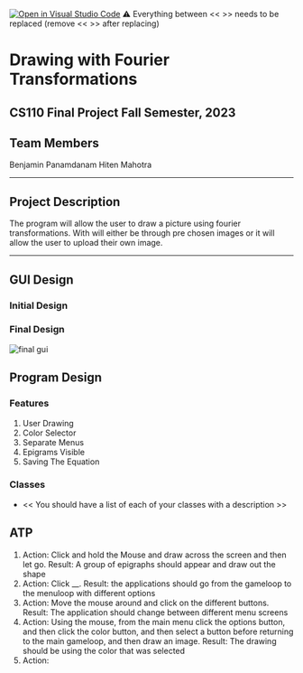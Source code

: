 [![Open in Visual Studio Code](https://classroom.github.com/assets/open-in-vscode-718a45dd9cf7e7f842a935f5ebbe5719a5e09af4491e668f4dbf3b35d5cca122.svg)](https://classroom.github.com/online_ide?assignment_repo_id=12764722&assignment_repo_type=AssignmentRepo)
:warning: Everything between << >> needs to be replaced (remove << >> after replacing)

# Drawing with Fourier Transformations
## CS110 Final Project Fall Semester, 2023

## Team Members

Benjamin Panamdanam
Hiten Mahotra

***

## Project Description

The program will allow the user to draw a picture using fourier transformations. With will either be through pre chosen images or it will allow the user to upload their own image.

***    

## GUI Design

### Initial Design

### Final Design

![final gui](assets/finalgui.jpg)

## Program Design

### Features

1. User Drawing 
2. Color Selector
3. Separate Menus
4. Epigrams Visible 
5. Saving The Equation

### Classes

- << You should have a list of each of your classes with a description >>

## ATP

1. Action: Click and hold the Mouse and draw across the screen and then let go. Result: A group of epigraphs should appear and draw out the shape
2. Action: Click __. Result: the applications should go from the gameloop to the menuloop with different options
3. Action: Move the mouse around and click on the different buttons. Result: The application should change between different menu screens
4. Action: Using the mouse, from the main menu click the options button, and then click the color button, and then select a button before returning to the main gameloop, and then draw an image. Result: The drawing should be using the color that was selected
5. Action: 



